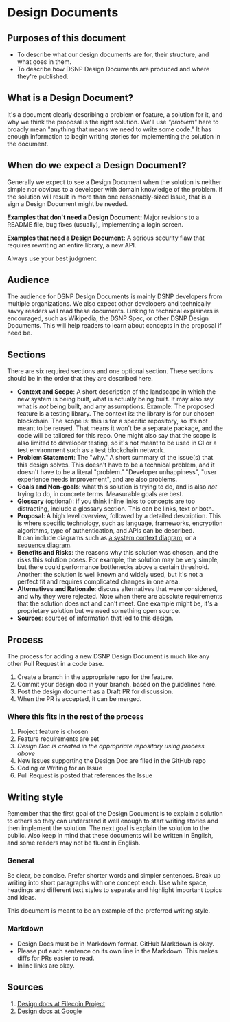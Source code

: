 # Design Documents

## Purposes of this document
* To describe what our design documents are for, their structure, and what goes in them.
* To describe how DSNP Design Documents are produced and where they're published.

## What is a Design Document?
It's a document clearly describing a problem or feature, a solution for it, and why we think the proposal is the right solution.
We'll use _"problem"_ here to broadly mean "anything that means we need to write some code."
It has enough information to begin writing stories for implementing the solution in the document.

## When do we expect a Design Document?
Generally we expect to see a Design Document when the solution is neither simple nor obvious to a developer with domain knowledge of the problem.
If the solution will result in more than one reasonably-sized Issue, that is a sign a Design Document might be needed.

**Examples that don't need a Design Document:** Major revisions to a README file, bug fixes (usually), implementing a login screen.

**Examples that need a Design Document:** A serious security flaw that requires rewriting an entire library, a new API.  

Always use your best judgment.

## Audience
The audience for DSNP Design Documents is mainly DSNP developers from multiple organizations.
We also expect other developers and technically savvy readers will read these documents. 
Linking to technical explainers is encouraged, such as Wikipedia, the DSNP Spec, or other DSNP Design Documents.
This will help readers to learn about concepts in the proposal if need be.

## Sections
There are six required sections and one optional section.
These sections should be in the order that they are described here.

* **Context and Scope**: A short description of the landscape in which the new system is being built, what is actually being built. It may also say what is _not_ being built, and any assumptions. 
    Example:  The proposed feature is a testing library. 
    The context is: the library is for our chosen blockchain. 
    The scope is: this is for a specific repository, so it's not meant to be reused. 
    That means it won't be a separate package, and the code will be tailored for this repo.
    One might also say that the scope is also limited to developer testing, so it's not meant to be used in CI or a test environment such as a test blockchain network.
* **Problem Statement**: The "why." A short summary of the issue(s) that this design solves.
    This doesn't have to be a technical problem, and it doesn't have to be a literal "problem." 
    "Developer unhappiness", "user experience needs improvement", and  are also problems.
* **Goals and Non-goals**:  what this solution is trying to do, and is also _not_ trying to do, in concrete terms.  Measurable goals are best.
* **Glossary** (optional): if you think inline links to concepts are too distracting, include a glossary section.
    This can be links, text or both.
* **Proposal**: A high level overview, followed by a detailed description. 
    This is where specific technology, such as language, frameworks, encryption algorithms, type of authentication, and APIs can be described.  
    It can include diagrams such as [a system context diagram](https://en.wikipedia.org/wiki/System_context_diagram), or a [sequence diagram](https://www.geeksforgeeks.org/unified-modeling-language-uml-sequence-diagrams/).
* **Benefits and Risks**: the reasons why this solution was chosen, and the risks this solution poses.
    For example, the solution may be very simple, but there could performance bottlenecks above a certain threshold.
    Another: the solution is well known and widely used, but it's not a perfect fit and requires complicated changes in one area.   
* **Alternatives and Rationale**: discuss alternatives that were considered, and why they were rejected. 
    Note when there are absolute requirements that the solution does not and can't meet.
    One example might be, it's a proprietary solution but we need something open source.
* **Sources**: sources of information that led to this design.

## Process
The process for adding a new DSNP Design Document is much like any other Pull Request in a code base.
1. Create a branch in the appropriate repo for the feature.
2. Commit your design doc in your branch, based on the guidelines here.
3. Post the design document as a Draft PR for discussion.
4. When the PR is accepted, it can be merged.

### Where this fits in the rest of the process
1. Project feature is chosen 
2. Feature requirements are set
3. _Design Doc is created in the appropriate repository using process above_
4. New Issues supporting the Design Doc are filed in the GitHub repo
5. Coding or Writing for an Issue
6. Pull Request is posted that references the Issue

## Writing style
Remember that the first goal of the Design Document is to explain a solution to others so they can understand it well enough to start writing stories and then implement the solution.
The next goal is explain the solution to the public.
Also keep in mind that these documents will be written in English, and some readers may not be fluent in English. 

### General
Be clear, be concise.
Prefer shorter words and simpler sentences.
Break up writing into short paragraphs with one concept each.
Use white space, headings and different text styles to separate and highlight important topics and ideas.

This document is meant to be an example of the preferred writing style.

### Markdown
* Design Docs must be in Markdown format. GitHub Markdown is okay.
* Please put each sentence on its own line in the Markdown.
    This makes diffs for PRs easier to read.
* Inline links are okay.

## Sources
1. [Design docs at Filecoin Project](https://github.com/filecoin-project/designdocs)
2. [Design docs at Google](https://www.industrialempathy.com/posts/design-docs-at-google/)